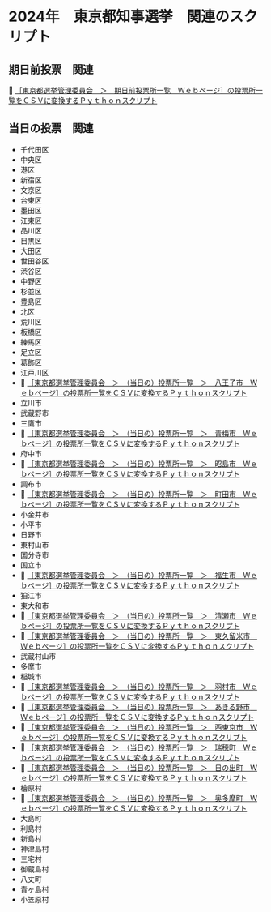 # 2024年　東京都知事選挙　関連のスクリプト


## 期日前投票　関連

📖 [［東京都選挙管理委員会　＞　期日前投票所一覧　Ｗｅｂページ］の投票所一覧をＣＳＶに変換するＰｙｔｈｏｎスクリプト](./early_voting/README.md)  


## 当日の投票　関連

* 千代田区
* 中央区
* 港区
* 新宿区
* 文京区
* 台東区
* 墨田区
* 江東区
* 品川区
* 目黒区
* 大田区
* 世田谷区
* 渋谷区
* 中野区
* 杉並区
* 豊島区
* 北区
* 荒川区
* 板橋区
* 練馬区
* 足立区
* 葛飾区
* 江戸川区
* 📖 [［東京都選挙管理委員会　＞　（当日の）投票所一覧　＞　八王子市　Ｗｅｂページ］の投票所一覧をＣＳＶに変換するＰｙｔｈｏｎスクリプト](./vote_on_the_day/hachioji/README.md)
* 立川市
* 武蔵野市
* 三鷹市
* 📖 [［東京都選挙管理委員会　＞　（当日の）投票所一覧　＞　青梅市　Ｗｅｂページ］の投票所一覧をＣＳＶに変換するＰｙｔｈｏｎスクリプト](./vote_on_the_day/ome/README.md)
* 府中市
* 📖 [［東京都選挙管理委員会　＞　（当日の）投票所一覧　＞　昭島市　Ｗｅｂページ］の投票所一覧をＣＳＶに変換するＰｙｔｈｏｎスクリプト](./vote_on_the_day/akishima/README.md)
* 調布市
* 📖 [［東京都選挙管理委員会　＞　（当日の）投票所一覧　＞　町田市　Ｗｅｂページ］の投票所一覧をＣＳＶに変換するＰｙｔｈｏｎスクリプト](./vote_on_the_day/machida/README.md)
* 小金井市
* 小平市
* 日野市
* 東村山市
* 国分寺市
* 国立市
* 📖 [［東京都選挙管理委員会　＞　（当日の）投票所一覧　＞　福生市　Ｗｅｂページ］の投票所一覧をＣＳＶに変換するＰｙｔｈｏｎスクリプト](./vote_on_the_day/fussa/README.md)
* 狛江市
* 東大和市
* 📖 [［東京都選挙管理委員会　＞　（当日の）投票所一覧　＞　清瀬市　Ｗｅｂページ］の投票所一覧をＣＳＶに変換するＰｙｔｈｏｎスクリプト](./vote_on_the_day/kiyose/README.md)
* 📖 [［東京都選挙管理委員会　＞　（当日の）投票所一覧　＞　東久留米市　Ｗｅｂページ］の投票所一覧をＣＳＶに変換するＰｙｔｈｏｎスクリプト](./vote_on_the_day/higashikurume/README.md)
* 武蔵村山市
* 多摩市
* 稲城市
* 📖 [［東京都選挙管理委員会　＞　（当日の）投票所一覧　＞　羽村市　Ｗｅｂページ］の投票所一覧をＣＳＶに変換するＰｙｔｈｏｎスクリプト](./vote_on_the_day/hamura/README.md)
* 📖 [［東京都選挙管理委員会　＞　（当日の）投票所一覧　＞　あきる野市　Ｗｅｂページ］の投票所一覧をＣＳＶに変換するＰｙｔｈｏｎスクリプト](./vote_on_the_day/akiruno/README.md)
* 📖 [［東京都選挙管理委員会　＞　（当日の）投票所一覧　＞　西東京市　Ｗｅｂページ］の投票所一覧をＣＳＶに変換するＰｙｔｈｏｎスクリプト](./vote_on_the_day/nishitokyo/README.md)
* 📖 [［東京都選挙管理委員会　＞　（当日の）投票所一覧　＞　瑞穂町　Ｗｅｂページ］の投票所一覧をＣＳＶに変換するＰｙｔｈｏｎスクリプト](./vote_on_the_day/mizuho/README.md)
* 📖 [［東京都選挙管理委員会　＞　（当日の）投票所一覧　＞　日の出町　Ｗｅｂページ］の投票所一覧をＣＳＶに変換するＰｙｔｈｏｎスクリプト](./vote_on_the_day/hinode/README.md)
* 檜原村
* 📖 [［東京都選挙管理委員会　＞　（当日の）投票所一覧　＞　奥多摩町　Ｗｅｂページ］の投票所一覧をＣＳＶに変換するＰｙｔｈｏｎスクリプト](./vote_on_the_day/okutama/README.md)
* 大島町
* 利島村
* 新島村
* 神津島村
* 三宅村
* 御蔵島村
* 八丈町
* 青ヶ島村
* 小笠原村
